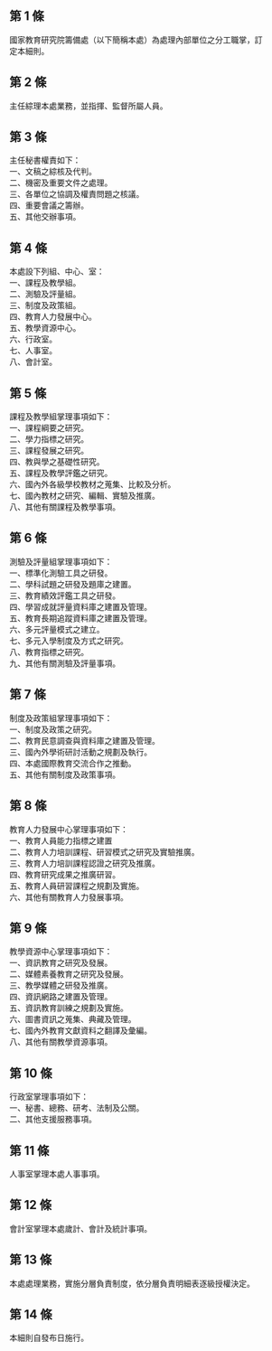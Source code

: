 第 1 條
-------
國家教育研究院籌備處（以下簡稱本處）為處理內部單位之分工職掌，訂  
定本細則。

第 2 條
-------
主任綜理本處業務，並指揮、監督所屬人員。

第 3 條
-------
主任秘書權責如下：  
一、文稿之綜核及代判。   
二、機密及重要文件之處理。   
三、各單位之協調及權責問題之核議。   
四、重要會議之籌辦。   
五、其他交辦事項。

第 4 條
-------
本處設下列組、中心、室：  
一、課程及教學組。   
二、測驗及評量組。   
三、制度及政策組。   
四、教育人力發展中心。   
五、教學資源中心。   
六、行政室。   
七、人事室。   
八、會計室。

第 5 條
-------
課程及教學組掌理事項如下：  
一、課程綱要之研究。   
二、學力指標之研究。   
三、課程發展之研究。   
四、教與學之基礎性研究。   
五、課程及教學評鑑之研究。   
六、國內外各級學校教材之蒐集、比較及分析。   
七、國內教材之研究、編輯、實驗及推廣。   
八、其他有關課程及教學事項。

第 6 條
-------
測驗及評量組掌理事項如下：  
一、標準化測驗工具之研發。   
二、學科試題之研發及題庫之建置。   
三、教育績效評鑑工具之研發。   
四、學習成就評量資料庫之建置及管理。   
五、教育長期追蹤資料庫之建置及管理。   
六、多元評量模式之建立。   
七、多元入學制度及方式之研究。   
八、教育指標之研究。   
九、其他有關測驗及評量事項。

第 7 條
-------
制度及政策組掌理事項如下：  
一、制度及政策之研究。   
二、教育民意調查與資料庫之建置及管理。   
三、國內外學術研討活動之規劃及執行。   
四、本處國際教育交流合作之推動。   
五、其他有關制度及政策事項。

第 8 條
-------
教育人力發展中心掌理事項如下：  
一、教育人員能力指標之建置   
二、教育人力培訓課程、研習模式之研究及實驗推廣。   
三、教育人力培訓課程認證之研究及推廣。   
四、教育研究成果之推廣研習。   
五、教育人員研習課程之規劃及實施。   
六、其他有關教育人力發展事項。

第 9 條
-------
教學資源中心掌理事項如下：  
一、資訊教育之研究及發展。   
二、媒體素養教育之研究及發展。   
三、教學媒體之研發及推廣。   
四、資訊網路之建置及管理。   
五、資訊教育訓練之規劃及實施。   
六、圖書資訊之蒐集、典藏及管理。   
七、國內外教育文獻資料之翻譯及彙編。   
八、其他有關教學資源事項。

第 10 條
--------
行政室掌理事項如下：  
一、秘書、總務、研考、法制及公關。   
二、其他支援服務事項。

第 11 條
--------
人事室掌理本處人事事項。

第 12 條
--------
會計室掌理本處歲計、會計及統計事項。

第 13 條
--------
本處處理業務，實施分層負責制度，依分層負責明細表逐級授權決定。

第 14 條
--------
本細則自發布日施行。


